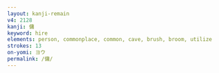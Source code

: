 ```yaml
---
layout: kanji-remain
v4: 2128
kanji: 傭
keyword: hire
elements: person, commonplace, common, cave, brush, broom, utilize
strokes: 13
on-yomi: ヨウ
permalink: /傭/
---
```






